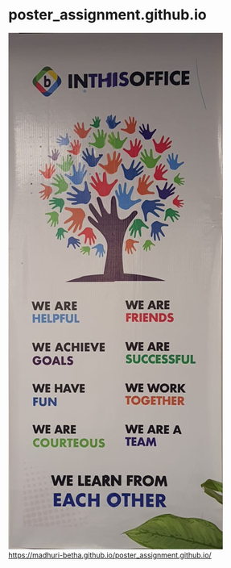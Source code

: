 # poster_assignment.github.io
![poster](assignment_poster.jpeg)
https://madhuri-betha.github.io/poster_assignment.github.io/
